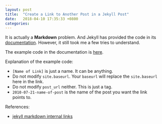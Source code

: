 ```yaml
---
layout: post
title:  "Create a Link to Another Post in a Jekyll Post"
date:   2018-04-10 17:35:33 +0800
categories: 
---
```


It is actually a **Markdown** problem. And Jekyll has provided the code in its [documentation](https://jekyllrb.com/docs/templates/#linking-to-posts). However, it still took me a few tries to understand.

The example code in the documentation is [here](https://jekyllrb.com/docs/templates/#linking-to-posts).

Explanation of the example code:
- ```[Name of Link]``` is just a name. It can be anything.
- Do not modify ```site.baseurl```. Your ```baseurl``` will replace the ```site.baseurl``` here in the link.
- Do not modify ```post_url``` neither. This is just a tag.
- ```2010-07-21-name-of-post``` is the name of the post you want the link points to.

References:

- [jekyll markdown internal links
](https://stackoverflow.com/questions/4629675/jekyll-markdown-internal-links?utm_medium=organic&utm_source=google_rich_qa&utm_campaign=google_rich_qa)
